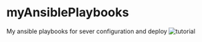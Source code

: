 # myAnsiblePlaybooks
My ansible playbooks for sever configuration and deploy
![tutorial](https://gist.github.com/utikpuhlik/202f2eb2a4baf0a28080f264368e9170)
